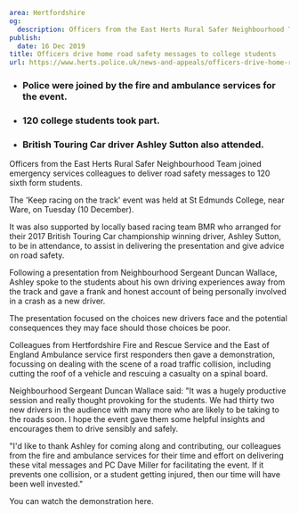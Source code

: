 ```yaml
area: Hertfordshire
og:
  description: Officers from the East Herts Rural Safer Neighbourhood Team joined emergency services colleagues to deliver road safety messages to 120 sixth form students.
publish:
  date: 16 Dec 2019
title: Officers drive home road safety messages to college students
url: https://www.herts.police.uk/news-and-appeals/officers-drive-home-road-safety-messages-to-college-students-1172
```

* ### Police were joined by the fire and ambulance services for the event.

 * ### 120 college students took part.

 * ### British Touring Car driver Ashley Sutton also attended.

Officers from the East Herts Rural Safer Neighbourhood Team joined emergency services colleagues to deliver road safety messages to 120 sixth form students.

The 'Keep racing on the track' event was held at St Edmunds College, near Ware, on Tuesday (10 December).

It was also supported by locally based racing team BMR who arranged for their 2017 British Touring Car championship winning driver, Ashley Sutton, to be in attendance, to assist in delivering the presentation and give advice on road safety.

Following a presentation from Neighbourhood Sergeant Duncan Wallace, Ashley spoke to the students about his own driving experiences away from the track and gave a frank and honest account of being personally involved in a crash as a new driver.

The presentation focused on the choices new drivers face and the potential consequences they may face should those choices be poor.

Colleagues from Hertfordshire Fire and Rescue Service and the East of England Ambulance service first responders then gave a demonstration, focussing on dealing with the scene of a road traffic collision, including cutting the roof of a vehicle and rescuing a casualty on a spinal board.

Neighbourhood Sergeant Duncan Wallace said: "It was a hugely productive session and really thought provoking for the students. We had thirty two new drivers in the audience with many more who are likely to be taking to the roads soon. I hope the event gave them some helpful insights and encourages them to drive sensibly and safely.

"I'd like to thank Ashley for coming along and contributing, our colleagues from the fire and ambulance services for their time and effort on delivering these vital messages and PC Dave Miller for facilitating the event. If it prevents one collision, or a student getting injured, then our time will have been well invested."

You can watch the demonstration here.

